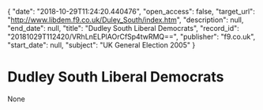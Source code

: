 {
  "date": "2018-10-29T11:24:20.440476", 
  "open_access": false, 
  "target_url": "http://www.libdem.f9.co.uk/Duley_South/index.htm", 
  "description": null, 
  "end_date": null, 
  "title": "Dudley South Liberal Democrats", 
  "record_id": "20181029T112420/VRhLnELPlAOrCfSp4twRMQ==", 
  "publisher": "f9.co.uk", 
  "start_date": null, 
  "subject": "UK General Election 2005"
}

# Dudley South Liberal Democrats

None